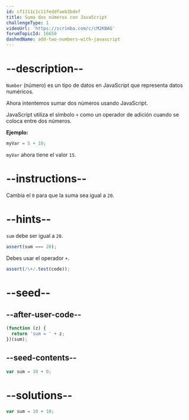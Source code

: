 ```yaml
---
id: cf1111c1c11feddfaeb3bdef
title: Suma dos números con JavaScript
challengeType: 1
videoUrl: 'https://scrimba.com/c/cM2KBAG'
forumTopicId: 16650
dashedName: add-two-numbers-with-javascript
---
```


# --description--

`Number` (número) es un tipo de datos en JavaScript que representa datos numéricos.

Ahora intentemos sumar dos números usando JavaScript.

JavaScript utiliza el símbolo `+` como un operador de adición cuando se coloca entre dos números.

**Ejemplo:**

```js
myVar = 5 + 10;
```

`myVar` ahora tiene el valor `15`.

# --instructions--

Cambia el `0` para que la suma sea igual a `20`.

# --hints--

`sum` debe ser igual a `20`.

```js
assert(sum === 20);
```

Debes usar el operador `+`.

```js
assert(/\+/.test(code));
```

# --seed--

## --after-user-code--

```js
(function (z) {
  return 'sum = ' + z;
})(sum);
```

## --seed-contents--

```js
var sum = 10 + 0;
```

# --solutions--

```js
var sum = 10 + 10;
```

